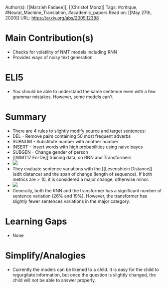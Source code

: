 Author(s): [[Marzieh Fadaee]], [[Christof Monz]]
Tags: #critique, #Neural_Machine_Translation, #academic_papers
Read on: [[May 27th, 2020]]
URL: https://arxiv.org/abs/2005.12398
# Main Contribution(s)
- Checks for volatility of NMT models including RNN
- Provides ways of noisy text generation
# ELI5
- You should be able to understand the same sentence even with a few grammar mistakes. However, some models can't
# Summary
- There are 4 rules to slightly modify source and target sentences:
- DEL - Remove pairs containing 50 most frequent adverbs
- SUBNUM - Substitute number with another number
- INSERT - Insert words with high probabilities using naive bayes
- SUBGEN - Change gender of person
- [[WMT17 En-De]] training data, on RNN and Transformers
- ![](https://firebasestorage.googleapis.com/v0/b/firescript-577a2.appspot.com/o/imgs%2Fapp%2FPaperReadings%2F156RKpKrZP.png?alt=media&token=bdbb3764-ed91-4396-9fd8-da0d1fda9f5e)
- They evaluate sentence variations with the [[Levenshtein Distance]] (edit distance) and the span of change (length of sequence). If both metrics are > 10, it is considered a major change, otherwise minor.
- ![](https://firebasestorage.googleapis.com/v0/b/firescript-577a2.appspot.com/o/imgs%2Fapp%2FPaperReadings%2FQeGzBegR4L.png?alt=media&token=96a91d6b-2d7f-454e-a37a-052183beb6e4)
- Generally, both the RNN and the transformer has a significant number of sentence variation (26% and 19%). However, the transformer has slightly fewer sentences variations in the major category.
# Learning Gaps
- None
# Simplify/Analogies
- Currently the models can be likened to a child. It is easy for the child to regurgitate information, but once the question is slightly changed, the child will not be able to answer properly.
